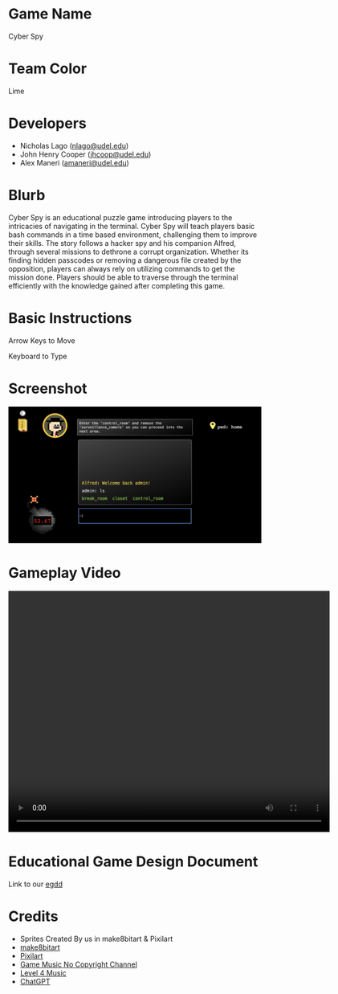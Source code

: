 # Game Name

Cyber Spy

# Team Color

Lime
# Developers

* Nicholas Lago (nlago@udel.edu)
* John Henry Cooper (jhcoop@udel.edu)
* Alex Maneri (amaneri@udel.edu)

# Blurb

Cyber Spy is an educational puzzle game introducing players to the intricacies of navigating in the terminal. Cyber Spy will teach players basic bash commands in a time based environment, challenging them to improve their skills. The story follows a hacker spy and his companion Alfred, through several missions to dethrone a corrupt organization. Whether its finding hidden passcodes or removing a dangerous file created by the opposition, players can always rely on utilizing commands to get the mission done. Players should be able to traverse through the terminal efficiently with the knowledge gained after completing this game.

# Basic Instructions

Arrow Keys to Move

Keyboard to Type

# Screenshot

![Gameplay Image](https://github.com/UD-S24-CISC374/final-project-lime/blob/main/docs/large.png)

# Gameplay Video

<video width="640" height="480" controls>
  <source src="https://drive.google.com/uc?export=download&id=120nLjexkjQGDwh_3VhxRBaEudeolIu-i" type="video/mp4">
  Your browser does not support the video tag.
</video>

# Educational Game Design Document

Link to our [egdd](https://github.com/UD-S24-CISC374/final-project-lime/blob/main/docs/egdd.md)

# Credits

* Sprites Created By us in make8bitart & Pixilart
* [make8bitart](https://make8bitart.com/)
* [Pixilart](https://www.pixilart.com/)
* [Game Music No Copyright Channel](https://www.youtube.com/@Pixverses)
* [Level 4 Music](https://www.youtube.com/watch?v=MIppc7zfqis&list=PLO4jlmGoc6uAy9S9J3SPXv-UrHBm9Bgz9&index=2)
* [ChatGPT](https://chatgpt.com/)

